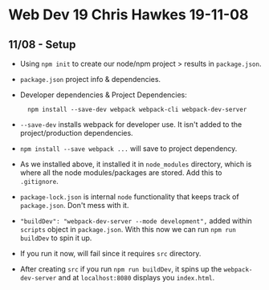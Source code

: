 # Web Dev 19 Chris Hawkes 19-11-08

## 11/08 - Setup

* Using `npm init` to create our node/npm project > results in `package.json`.
* `package.json` project info & dependencies.
* Developer dependencies & Project Dependencies:

        npm install --save-dev webpack webpack-cli webpack-dev-server

* `--save-dev` installs webpack for developer use. It isn't added to the project/production dependencies.
* `npm install --save webpack ...` will save to project dependency.
* As we installed above, it installed it in `node_modules` directory, which is where all the node modules/packages are stored. Add this to `.gitignore`.
* `package-lock.json` is internal `node` functionality that keeps track of `package.json`. Don't mess with it.
* `"buildDev": "webpack-dev-server --mode development",` added within `scripts` object in `package.json`. With this now we can run `npm run buildDev` to spin it up.
* If you run it now, will fail since it requires `src` directory.
* After creating `src` if you run `npm run buildDev`, it spins up the `webpack-dev-server` and at `localhost:8080` displays you `index.html`.
